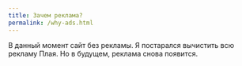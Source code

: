 ```yaml
---
title: Зачем реклама?
permalink: /why-ads.html
---
```

В данный момент сайт без рекламы. Я постарался вычистить всю рекламу Плая. Но в будущем, реклама снова появится.